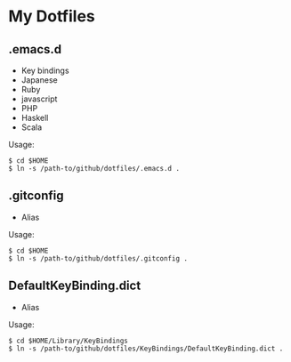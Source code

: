 My Dotfiles
======================
 
.emacs.d
------
+ Key bindings 
+ Japanese
+ Ruby
+ javascript
+ PHP
+ Haskell
+ Scala

Usage:
```
$ cd $HOME
$ ln -s /path-to/github/dotfiles/.emacs.d .
```

.gitconfig
------
+ Alias

Usage:
```
$ cd $HOME
$ ln -s /path-to/github/dotfiles/.gitconfig .
```

DefaultKeyBinding.dict
------
+ Alias

Usage:
```
$ cd $HOME/Library/KeyBindings
$ ln -s /path-to/github/dotfiles/KeyBindings/DefaultKeyBinding.dict .
```
